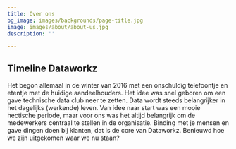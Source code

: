 ```yaml
---
title: Over ons
bg_image: images/backgrounds/page-title.jpg
image: images/about/about-us.jpg
description: ''

---
```

## Timeline Dataworkz

Het begon allemaal in de winter van 2016 met een onschuldig telefoontje en etentje met de huidige aandeelhouders. Het idee was snel geboren om een gave technische data club neer te zetten. Data wordt steeds belangrijker in het dagelijks (werkende) leven. Van idee naar start was een mooie hectische periode, maar voor ons was het altijd belangrijk om de medewerkers centraal te stellen in de organisatie. Binding met je mensen en gave dingen doen bij klanten, dat is de core van Dataworkz. Benieuwd hoe we zijn uitgekomen waar we nu staan?